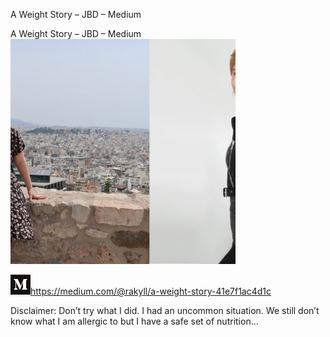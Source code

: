 A Weight Story – JBD – Medium

A Weight Story – JBD – Medium
![](../_resources/6533affc2e0a0b16958b744b40dc4ef1.png)

![](../_resources/a59c6579e2ce83f917bf56063cfff56c.png)https://medium.com/@rakyll/a-weight-story-41e7f1ac4d1c

Disclaimer: Don’t try what I did. I had an uncommon situation. We still don’t know what I am allergic to but I have a safe set of nutrition…